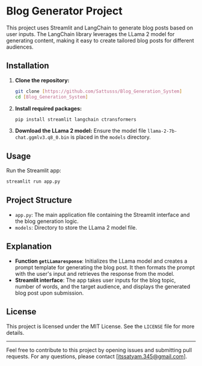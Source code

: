 # Blog Generator Project

This project uses Streamlit and LangChain to generate blog posts based on user inputs. The LangChain library leverages the LLama 2 model for generating content, making it easy to create tailored blog posts for different audiences.

## Installation

1. **Clone the repository:**
    ```sh
    git clone [https://github.com/Sattusss/Blog_Generation_System]
    cd [Blog_Generation_System]
    ```

2. **Install required packages:**
    ```sh
    pip install streamlit langchain ctransformers
    ```

3. **Download the LLama 2 model:**
    Ensure the model file `llama-2-7b-chat.ggmlv3.q8_0.bin` is placed in the `models` directory.

## Usage

Run the Streamlit app:
```sh
streamlit run app.py
```

## Project Structure

- `app.py`: The main application file containing the Streamlit interface and the blog generation logic.
- `models`: Directory to store the LLama 2 model file.

## Explanation

- **Function `getLLamaresponse`**: Initializes the LLama model and creates a prompt template for generating the blog post. It then formats the prompt with the user's input and retrieves the response from the model.
- **Streamlit interface**: The app takes user inputs for the blog topic, number of words, and the target audience, and displays the generated blog post upon submission.

## License

This project is licensed under the MIT License. See the `LICENSE` file for more details.

---

Feel free to contribute to this project by opening issues and submitting pull requests. For any questions, please contact [itssatyam.345@gmail.com].
